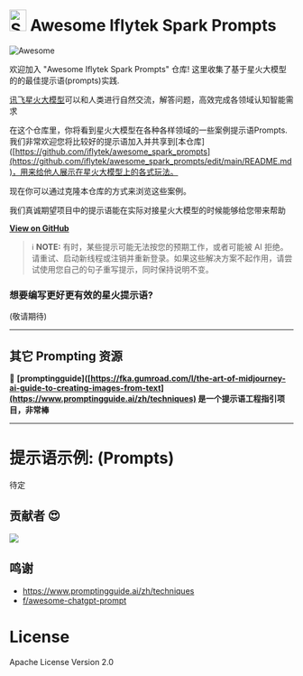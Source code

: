 <p align="center"><h1><img src="https://1024-cdn.xfyun.cn/2022_1024%2Fcms%2F16836147594061898%2F%E8%AE%AF%E9%A3%9E%E6%98%9F%E7%81%ABLOGO4%E5%80%8D.png" alt="Spark" id="anim-box" class="spark" style="width: 30px; height: 38px;">
 Awesome Iflytek Spark Prompts</h1></p>


![![Awesome](spark)](https://img.shields.io/badge/iflytek-@spark-red.svg) 

欢迎加入 "Awesome Iflytek Spark Prompts" 仓库! 这里收集了基于星火大模型的的最佳提示语(prompts)实践.

[讯飞星火大模型](https://xinghuo.xfyun.cn/)可以和人类进行自然交流，解答问题，高效完成各领域认知智能需求

在这个仓库里，你将看到星火大模型在各种各样领域的一些案例提示语Prompts. 我们非常欢迎您将比较好的提示语加入并共享到[本仓库]([https://github.com/iflytek/awesome_spark_prompts](https://github.com/iflytek/awesome_spark_prompts/edit/main/README.md)，用来给他人展示在星火大模型上的各式玩法。

现在你可以通过克隆本仓库的方式来浏览这些案例。

我们真诚期望项目中的提示语能在实际对接星火大模型的时候能够给您带来帮助

**[View on GitHub](https://github.com/iflytek/awesome_spark_prompts/)**

> ℹ️ **NOTE:** 有时，某些提示可能无法按您的预期工作，或者可能被 AI 拒绝。请重试、启动新线程或注销并重新登录。如果这些解决方案不起作用，请尝试使用您自己的句子重写提示，同时保持说明不变。

### 想要编写更好更有效的星火提示语?

(敬请期待)

---

## 其它 Prompting 资源

📖 **[promptingguide]([https://fka.gumroad.com/l/the-art-of-midjourney-ai-guide-to-creating-images-from-text](https://www.promptingguide.ai/zh/techniques) 是一个提示语工程指引项目，非常棒**


---

# 提示语示例: (Prompts)

待定

## 贡献者 😍



<a href="https://github.com/iflytek/awesome_spark_prompts/graphs/contributors">
  <img src="https://contrib.rocks/image?repo=iflytek/awesome_spark_prompts" />
</a>


## 鸣谢
- https://www.promptingguide.ai/zh/techniques
- [f/awesome-chatgpt-prompt](https://github.com/f/awesome-chatgpt-prompt)


# License

 Apache License Version 2.0
